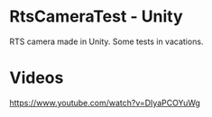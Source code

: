 # RtsCameraTest - Unity
RTS camera made in Unity.
Some tests in vacations.

# Videos
https://www.youtube.com/watch?v=DIyaPCOYuWg
